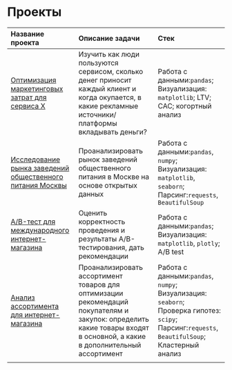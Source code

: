 # Проекты
| Название проекта | Описание задачи | Стек    |
| :---------------- | :------------------ | :------------------------- |
|<a href='https://nbviewer.jupyter.org/github/gashenina/python_notebooks/blob/master/YP_unit_economy_final_short.ipynb'>Оптимизация маркетинговых затрат для сервиса Х</a> |Изучить как люди пользуются сервисом, сколько денег приносит каждый клиент и когда окупается, в какие рекламные источники/платформы вкладывать деньги? |Работа с данными:`pandas`; Визуализация: `matplotlib`; LTV; CAC; когортный анализ|
|<a href='https://nbviewer.jupyter.org/github/gashenina/python_notebooks/blob/master/MSC_restaurants.ipynb'>Исследование рынка заведений общественного питания Москвы</a>|Проанализировать рынок заведений общественного питания в Москве на основе открытых данных|Работа с данными:`pandas`, `numpy`; Визуализация: `matplotlib`, `seaborn`; <br>Парсинг:`requests`, `BeautifulSoup` |
|<a href='https://nbviewer.jupyter.org/github/gashenina/python_notebooks/blob/master/YP_final_ab_short.ipynb'>А/B-тест для международного интернет-магазина</a>|Оценить корректность проведения и результаты A/B-тестирования, дать рекомендации|Работа с данными:`pandas`; Визуализация: `matplotlib`, `plotly`; A/B test |
|<a href='https://nbviewer.jupyter.org/github/gashenina/python_notebooks/blob/master/YP_final_short.ipynb'>Анализ ассортимента для интернет-магазина</a>|Проанализировать ассортимент товаров для оптимизации рекомендаций покупателям и закупок: определить какие товары входят в основной, а какие в дополнительный ассортимент|Работа с данными:`pandas`, `numpy`; Визуализация: `seaborn`; <br>Проверка гипотез: `scipy`; <br>Парсинг:`requests`, `BeautifulSoup`; Кластерный анализ |
| | | |    
